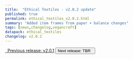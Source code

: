 ```yaml
---
title:  "Ethical Textiles - v2.0.2 update"
published: true
permalink: ethical_textiles_v2.0.2.html
summary: "Added item frames from paper + balance changes"
tags: [news,changelog,vegancraft]
datapack: ethical_textiles
changelog: v2.0.2
---
```


<div class="btn-group">
    <a href="ethical_textiles_v2.0.1.html" role="button" class="btn btn-primary"><i class="fa fa-caret-left"></i>&nbsp; Previous release: v2.0.1</a>
    <button role="button" class="btn btn-default disabled">Next release: TBR &nbsp;<i class="fa fa-caret-right"></i> </button>
</div>